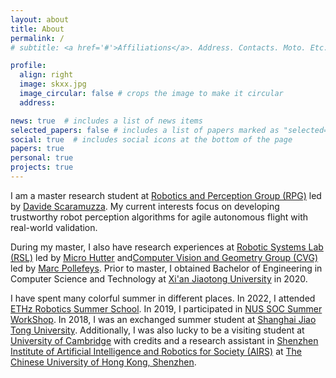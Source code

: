 ```yaml
---
layout: about
title: About
permalink: /
# subtitle: <a href='#'>Affiliations</a>. Address. Contacts. Moto. Etc.

profile:
  align: right
  image: skxx.jpg
  image_circular: false # crops the image to make it circular
  address:

news: true  # includes a list of news items
selected_papers: false # includes a list of papers marked as "selected={true}"
social: true  # includes social icons at the bottom of the page
papers: true
personal: true
projects: true
---
```


I am a master research student at [Robotics and Perception Group (RPG)](https://rpg.ifi.uzh.ch/index.html) led by [Davide Scaramuzza](https://rpg.ifi.uzh.ch/people_scaramuzza.html). My current interests focus on developing trustworthy robot perception algorithms for agile autonomous flight with real-world validation.

During my master, I also have research experiences at [Robotic Systems Lab (RSL)](https://rsl.ethz.ch/) led by [Micro Hutter](https://rsl.ethz.ch/the-lab/people/person-detail.MTIxOTEx.TGlzdC8yNDQxLC0xNDI1MTk1NzM1.html) and[Computer Vision and Geometry Group (CVG)](https://cvg.ethz.ch/) led by [Marc Pollefeys](https://people.inf.ethz.ch/pomarc/). Prior to master, I obtained Bachelor of Engineering in Computer Science and Technology at [Xi'an Jiaotong University](http://en.xjtu.edu.cn/) in 2020.

I have spent many colorful summer in different places. In 2022, I attended [ETHz Robotics Summer School](https://rsl.ethz.ch/scientific-events/summer-schools/robotics-sumemr-school-2022.html). In 2019, I participated in [NUS SOC Summer WorkShop](https://sws.comp.nus.edu.sg/2019/index.htm). In 2018, I was an exchanged summer student at [Shanghai Jiao Tong University](https://en.sjtu.edu.cn/). Additionally, I was also lucky to be a visiting student at [University of Cambridge](https://www.cam.ac.uk/) with credits and a research assistant in [Shenzhen Institute of Artificial Intelligence and Robotics for Society (AIRS)](https://airs.cuhk.edu.cn/en/about) at [The Chinese University of Hong Kong, Shenzhen](https://www.cuhk.edu.cn/en).

<!-- Write your biography here. Tell the world about yourself. Link to your favorite [subreddit](http://reddit.com). You can put a picture in, too. The code is already in, just name your picture `prof_pic.jpg` and put it in the `img/` folder.

Put your address / P.O. box / other info right below your picture. You can also disable any these elements by editing `profile` property of the YAML header of your `_pages/about.md`. Edit `_bibliography/papers.bib` and Jekyll will render your [publications page](/al-folio/publications/) automatically.

Link to your social media connections, too. This theme is set up to use [Font Awesome icons](http://fortawesome.github.io/Font-Awesome/) and [Academicons](https://jpswalsh.github.io/academicons/), like the ones below. Add your Facebook, Twitter, LinkedIn, Google Scholar, or just disable all of them. -->
